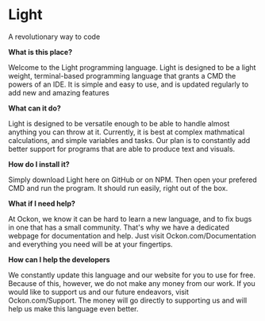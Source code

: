 # Light
A revolutionary way to code
 
    
    
**What is this place?**
    
    
Welcome to the Light programming language. Light is designed to be a light weight, terminal-based programming language that grants a CMD the powers of an IDE. It is simple and easy to use, and is updated regularly to add new and amazing features
    
    
**What can it do?**
    
    
Light is designed to be versatile enough to be able to handle almost anything you can throw at it. Currently, it is best at complex mathmatical calculations, and simple variables and tasks. Our plan is to constantly add better support for programs that are able to produce text and visuals.
        
        
**How do I install it?**
        
        
Simply download Light here on GitHub or on NPM. Then open your prefered CMD and run the program. It should run easily, right out of the box. 
    
        
**What if I need help?**
    
        
At Ockon, we know it can be hard to learn a new language, and to fix bugs in one that has a small community. That's why we have a dedicated webpage for documentation and help. Just visit Ockon.com/Documentation and everything you need will be at your fingertips.
    
        
**How can I help the developers**
    
        
We constantly update this language and our website for you to use for free. Because of this, however, we do not make any money from our work. If you would like to support us and our future endeavors, visit Ockon.com/Support. The money will go directly to supporting us and will help us make this language even better.


